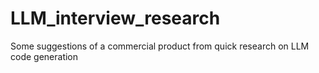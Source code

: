 # LLM_interview_research
Some suggestions of a commercial product from quick research on LLM code generation
